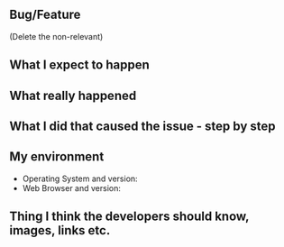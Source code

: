 ## Bug/Feature
(Delete the non-relevant)

## What I expect to happen


## What really happened


## What I did that caused the issue - step by step


## My environment
* Operating System and version:
* Web Browser and version:

## Thing I think the developers should know, images, links etc.

